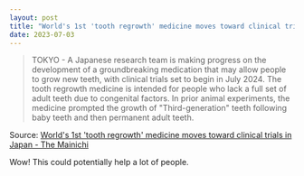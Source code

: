 ```yaml
---
layout: post
title: "World's 1st 'tooth regrowth' medicine moves toward clinical trials in Japan"
date: 2023-07-03
---
```


> TOKYO - A Japanese research team is making progress on the development of
a groundbreaking medication that may allow people to grow new teeth, with
clinical trials set to begin in July 2024. The tooth regrowth medicine is
intended for people who lack a full set of adult teeth due to congenital
factors. In prior animal experiments, the medicine prompted the growth of
"Third-generation" teeth following baby teeth and then permanent adult
teeth.

Source: [World's 1st 'tooth regrowth' medicine moves toward clinical trials
in Japan - The Mainichi](
https://mainichi.jp/english/articles/20230609/p2a/00m/0sc/026000c)

Wow! This could potentially help a lot of people.


